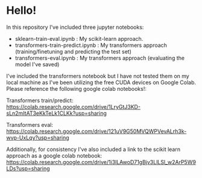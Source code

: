 # Hello! 

In this repository I've included three jupyter notebooks: 
- sklearn-train-eval.ipynb : My scikit-learn approach. 
- transformers-train-predict.ipynb : My transformers approach (training/finetuning and predicting the test set)
- transformers-eval.ipynb : My transformers approach (evaluating the model I've saved)

I've included the transformers notebook but I have not tested them on my local machine as I've been utilizing the free CUDA devices on Google Colab.
Please reference the following google colab notebooks!:

Transformers train/predict: https://colab.research.google.com/drive/1LryGtJ3KD-sLn2mItAT3eKkTeLk1CLKk?usp=sharing

Transformers eval: https://colab.research.google.com/drive/121uV9G50MVQWPVevALrh3k-wvp-UxLqy?usp=sharing

Additionally, for consistency I've also included a link to the scikit learn approach as a google colab notebook: https://colab.research.google.com/drive/1i3lLAwoD71gBjv3LlLSl_w2ArP5W9LDs?usp=sharing

